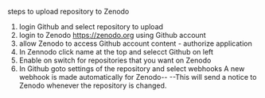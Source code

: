 steps to upload repository to Zenodo

1. login Github and select repository to upload
2. login to Zenodo https://zenodo.org using Github account
3. allow Zenodo to access Github account content - authorize application
4. In Zennodo click name at the top and selecct Github on left
5. Enable on switch for repositories that you want on Zenodo
6. In Github goto settings of the repository and select webhooks
   A new webhook is made automatically for Zenodo--
   --This will send a notice to Zenodo whenever the repository is changed.
